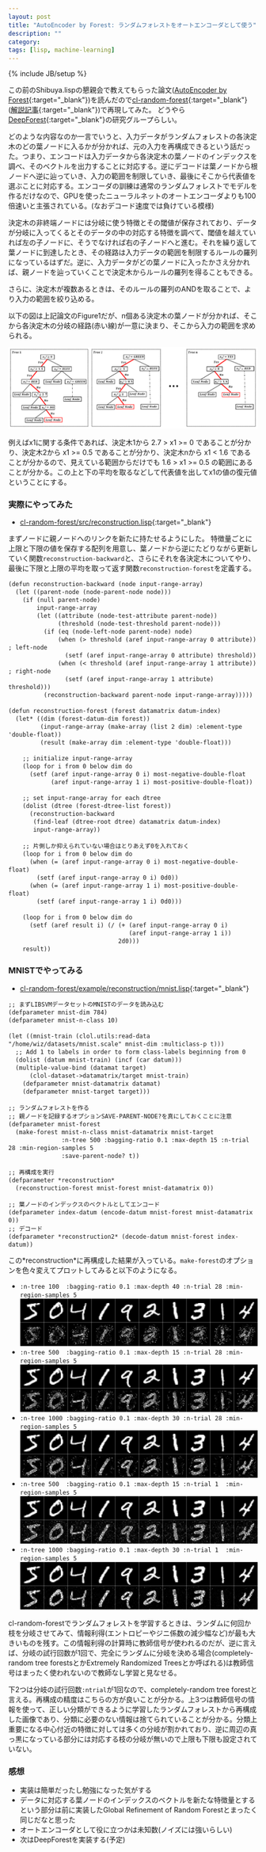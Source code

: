 ```yaml
---
layout: post
title: "AutoEncoder by Forest: ランダムフォレストをオートエンコーダとして使う"
description: ""
category: 
tags: [lisp, machine-learning]
---
```

{% include JB/setup %}

この前のShibuya.lispの懇親会で教えてもらった論文([AutoEncoder by Forest](https://arxiv.org/abs/1709.09018){:target="_blank"})を読んだので[cl-random-forest](https://github.com/masatoi/cl-random-forest/){:target="_blank"} ([解説記事](https://masatoi.github.io/2017/04/25/cl-random-forest-common-lisp){:target="_blank"})で再現してみた。
どうやら[DeepForest](https://arxiv.org/abs/1702.08835){:target="_blank"}の研究グループらしい。

どのような内容なのか一言でいうと、入力データがランダムフォレストの各決定木のどの葉ノードに入るかが分かれば、元の入力を再構成できるという話だった。つまり、エンコードは入力データから各決定木の葉ノードのインデックスを調べ、そのベクトルを出力することに対応する。逆にデコードは葉ノードから根ノードへ逆に辿っていき、入力の範囲を制限していき、最後にそこから代表値を選ぶことに対応する。エンコーダの訓練は通常のランダムフォレストでモデルを作るだけなので、GPUを使ったニューラルネットのオートエンコーダよりも100倍速いと主張されている。(なおデコード速度では負けている模様)

決定木の非終端ノードには分岐に使う特徴とその閾値が保存されており、データが分岐に入ってくるとそのデータの中の対応する特徴を調べて、閾値を越えていれば左の子ノードに、そうでなければ右の子ノードへと進む。それを繰り返して葉ノードに到達したとき、その経路は入力データの範囲を制限するルールの羅列になっているはずだ。逆に、入力データがどの葉ノードに入ったかさえ分かれば、親ノードを辿っていくことで決定木からルールの羅列を得ることもできる。

さらに、決定木が複数あるときは、そのルールの羅列のANDを取ることで、より入力の範囲を絞り込める。

以下の図は上記論文のFigure1だが、n個ある決定木の葉ノードが分かれば、そこから各決定木の分岐の経路(赤い線)が一意に決まり、そこから入力の範囲を求められる。

![autoencoder-by-forest-figure1.png](/images/autoencoder-by-forest-figure1.png)

例えばx1に関する条件であれば、決定木1から 2.7 > x1 >= 0 であることが分かり、決定木2から x1 >= 0.5 であることが分かり、決定木nから x1 < 1.6 であることが分かるので、見えている範囲からだけでも 1.6 > x1 >= 0.5 の範囲にあることが分かる。この上と下の平均を取るなどして代表値を出してx1の値の復元値ということにする。

### 実際にやってみた

- [cl-random-forest/src/reconstruction.lisp](https://github.com/masatoi/cl-random-forest/blob/master/src/reconstruction.lisp){:target="_blank"}

まずノードに親ノードへのリンクを新たに持たせるようにした。
特徴量ごとに上限と下限の値を保存する配列を用意し、葉ノードから逆にたどりながら更新していく関数`reconstruction-backward`と、さらにそれを各決定木についてやり、最後に下限と上限の平均を取って返す関数`reconstruction-forest`を定義する。

```common_lisp
(defun reconstruction-backward (node input-range-array)
  (let ((parent-node (node-parent-node node)))
    (if (null parent-node)
        input-range-array
        (let ((attribute (node-test-attribute parent-node))
              (threshold (node-test-threshold parent-node)))
          (if (eq (node-left-node parent-node) node)
              (when (> threshold (aref input-range-array 0 attribute)) ; left-node
                (setf (aref input-range-array 0 attribute) threshold))
              (when (< threshold (aref input-range-array 1 attribute)) ; right-node
                (setf (aref input-range-array 1 attribute) threshold)))
          (reconstruction-backward parent-node input-range-array)))))

(defun reconstruction-forest (forest datamatrix datum-index)
  (let* ((dim (forest-datum-dim forest))
         (input-range-array (make-array (list 2 dim) :element-type 'double-float))
         (result (make-array dim :element-type 'double-float)))

    ;; initialize input-range-array
    (loop for i from 0 below dim do
      (setf (aref input-range-array 0 i) most-negative-double-float
            (aref input-range-array 1 i) most-positive-double-float))

    ;; set input-range-array for each dtree
    (dolist (dtree (forest-dtree-list forest))
      (reconstruction-backward
       (find-leaf (dtree-root dtree) datamatrix datum-index)
       input-range-array))

    ;; 片側しか抑えられていない場合はとりあえず0を入れておく
    (loop for i from 0 below dim do
      (when (= (aref input-range-array 0 i) most-negative-double-float)
        (setf (aref input-range-array 0 i) 0d0))
      (when (= (aref input-range-array 1 i) most-positive-double-float)
        (setf (aref input-range-array 1 i) 0d0)))

    (loop for i from 0 below dim do
      (setf (aref result i) (/ (+ (aref input-range-array 0 i)
                                  (aref input-range-array 1 i))
                               2d0)))
    result))
```

### MNISTでやってみる

- [cl-random-forest/example/reconstruction/mnist.lisp](https://github.com/masatoi/cl-random-forest/blob/master/example/reconstruction/mnist.lisp){:target="_blank"}

```common_lisp
;; まずLIBSVMデータセットのMNISTのデータを読み込む
(defparameter mnist-dim 784)
(defparameter mnist-n-class 10)

(let ((mnist-train (clol.utils:read-data "/home/wiz/datasets/mnist.scale" mnist-dim :multiclass-p t)))
  ;; Add 1 to labels in order to form class-labels beginning from 0
  (dolist (datum mnist-train) (incf (car datum)))
  (multiple-value-bind (datamat target)
      (clol-dataset->datamatrix/target mnist-train)
    (defparameter mnist-datamatrix datamat)
    (defparameter mnist-target target)))

;; ランダムフォレストを作る
;; 親ノードを記録するオプションSAVE-PARENT-NODE?を真にしておくことに注意
(defparameter mnist-forest
  (make-forest mnist-n-class mnist-datamatrix mnist-target
               :n-tree 500 :bagging-ratio 0.1 :max-depth 15 :n-trial 28 :min-region-samples 5
               :save-parent-node? t))

;; 再構成を実行
(defparameter *reconstruction*
  (reconstruction-forest mnist-forest mnist-datamatrix 0))

;; 葉ノードのインデックスのベクトルとしてエンコード
(defparameter index-datum (encode-datum mnist-forest mnist-datamatrix 0))
;; デコード
(defparameter *reconstruction2* (decode-datum mnist-forest index-datum))
```
この\*reconstruction*に再構成した結果が入っている。`make-forest`のオプションを色々変えてプロットしてみると以下のようになる。

- `:n-tree 100  :bagging-ratio 0.1 :max-depth 40 :n-trial 28 :min-region-samples 5`
![reconstruction-ntree100-bagging0_1-depth40-ntrial28.png](/images/reconstruction-ntree100-bagging0_1-depth40-ntrial28.png)
- `:n-tree 500  :bagging-ratio 0.1 :max-depth 15 :n-trial 28 :min-region-samples 5`
![reconstruction-ntree500-bagging0_1-depth15-ntrial28.png](/images/reconstruction-ntree500-bagging0_1-depth15-ntrial28.png)
- `:n-tree 1000 :bagging-ratio 0.1 :max-depth 30 :n-trial 28 :min-region-samples 5`
![reconstruction-ntree1000-bagging0_1-depth30-ntrial28.png](/images/reconstruction-ntree1000-bagging0_1-depth30-ntrial28.png)
- `:n-tree 500  :bagging-ratio 0.1 :max-depth 15 :n-trial 1  :min-region-samples 5`
![reconstruction-ntree500-bagging0_1-depth15-ntrial1.png](/images/reconstruction-ntree500-bagging0_1-depth15-ntrial1.png)
- `:n-tree 1000 :bagging-ratio 0.1 :max-depth 30 :n-trial 1  :min-region-samples 5`
![reconstruction-ntree1000-bagging0_1-depth30-ntrial1.png](/images/reconstruction-ntree1000-bagging0_1-depth30-ntrial1.png)

cl-random-forestでランダムフォレストを学習するときは、ランダムに何回か枝を分岐させてみて、情報利得(エントロピーやジニ係数の減少幅など)が最も大きいものを残す。この情報利得の計算時に教師信号が使われるのだが、逆に言えば、分岐の試行回数が1回で、完全にランダムに分岐を決める場合(completely-random tree forestsとかExtremely Randomized Treesとか呼ばれる)は教師信号はまったく使われないので教師なし学習と見なせる。

下2つは分岐の試行回数`:ntrial`が1回なので、completely-random tree forestと言える。再構成の精度はこちらの方が良いことが分かる。上3つは教師信号の情報を使って、正しい分類ができるように学習したランダムフォレストから再構成した画像であり、分類に必要のない情報は捨てられていることが分かる。分類上重要になる中心付近の特徴に対しては多くの分岐が割かれており、逆に周辺の真っ黒になっている部分には対応する枝の分岐が無いので上限も下限も設定されていない。

### 感想
- 実装は簡単だったし勉強になった気がする
- データに対応する葉ノードのインデックスのベクトルを新たな特徴量とするという部分は前に実装したGlobal Refinement of Random Forestとまったく同じだなと思った
- オートエンコーダとして役に立つかは未知数(ノイズには強いらしい)
- 次はDeepForestを実装する(予定)
